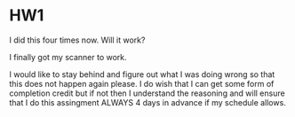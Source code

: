 # HW1
I did this four times now. Will it work?

I finally got my scanner to work.

I would like to stay behind and figure out what I was doing wrong so that this does not happen again please. I do wish that I can get some form of completion credit but if not then I understand the reasoning and will ensure that I do this assingment ALWAYS 4 days in advance if my schedule allows.
